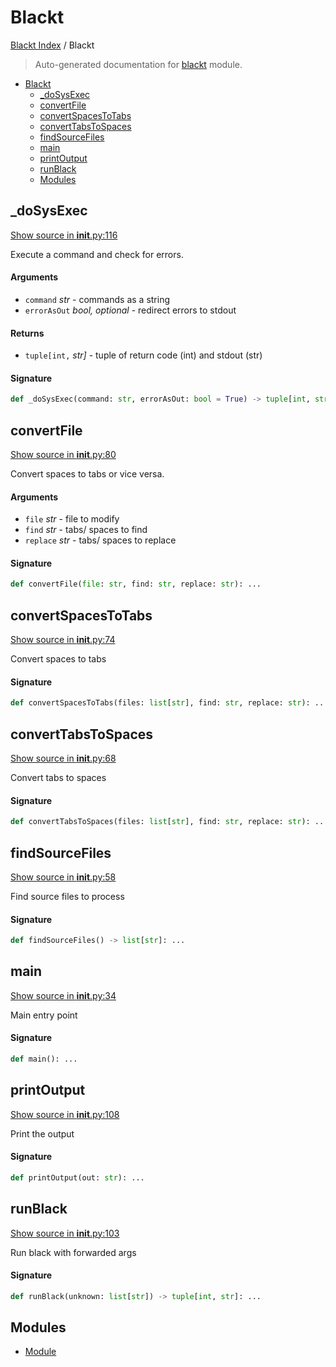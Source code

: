 # Blackt

[Blackt Index](../README.md#blackt-index) / Blackt

> Auto-generated documentation for [blackt](../../../blackt/__init__.py) module.

- [Blackt](#blackt)
  - [_doSysExec](#_dosysexec)
  - [convertFile](#convertfile)
  - [convertSpacesToTabs](#convertspacestotabs)
  - [convertTabsToSpaces](#converttabstospaces)
  - [findSourceFiles](#findsourcefiles)
  - [main](#main)
  - [printOutput](#printoutput)
  - [runBlack](#runblack)
  - [Modules](#modules)

## _doSysExec

[Show source in __init__.py:116](../../../blackt/__init__.py#L116)

Execute a command and check for errors.

#### Arguments

- `command` *str* - commands as a string
- `errorAsOut` *bool, optional* - redirect errors to stdout

#### Returns

- `tuple[int,` *str]* - tuple of return code (int) and stdout (str)

#### Signature

```python
def _doSysExec(command: str, errorAsOut: bool = True) -> tuple[int, str]: ...
```



## convertFile

[Show source in __init__.py:80](../../../blackt/__init__.py#L80)

Convert spaces to tabs or vice versa.

#### Arguments

- `file` *str* - file to modify
- `find` *str* - tabs/ spaces to find
- `replace` *str* - tabs/ spaces to replace

#### Signature

```python
def convertFile(file: str, find: str, replace: str): ...
```



## convertSpacesToTabs

[Show source in __init__.py:74](../../../blackt/__init__.py#L74)

Convert spaces to tabs

#### Signature

```python
def convertSpacesToTabs(files: list[str], find: str, replace: str): ...
```



## convertTabsToSpaces

[Show source in __init__.py:68](../../../blackt/__init__.py#L68)

Convert tabs to spaces

#### Signature

```python
def convertTabsToSpaces(files: list[str], find: str, replace: str): ...
```



## findSourceFiles

[Show source in __init__.py:58](../../../blackt/__init__.py#L58)

Find source files to process

#### Signature

```python
def findSourceFiles() -> list[str]: ...
```



## main

[Show source in __init__.py:34](../../../blackt/__init__.py#L34)

Main entry point

#### Signature

```python
def main(): ...
```



## printOutput

[Show source in __init__.py:108](../../../blackt/__init__.py#L108)

Print the output

#### Signature

```python
def printOutput(out: str): ...
```



## runBlack

[Show source in __init__.py:103](../../../blackt/__init__.py#L103)

Run black with forwarded args

#### Signature

```python
def runBlack(unknown: list[str]) -> tuple[int, str]: ...
```



## Modules

- [Module](./module.md)